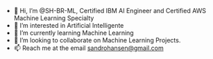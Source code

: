 - 👋 Hi, I’m @SH-BR-ML, Certified IBM AI Engineer and Certified AWS Machine Learning Specialty
- 👀 I’m interested in Artificial Intelligente
- 🌱 I’m currently learning Machine Learning
- 💞️ I’m looking to collaborate on Machine Learning Projects.
- 📫 Reach me at the email sandrohansen@gmail.com

<!---
SH-BR-ML/SH-BR-ML is a ✨ special ✨ repository because its `README.md` (this file) appears on your GitHub profile.
You can click the Preview link to take a look at your changes.
--->
